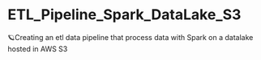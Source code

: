# ETL_Pipeline_Spark_DataLake_S3
 🪐Creating an etl data pipeline that process data with Spark on a datalake hosted in AWS S3

